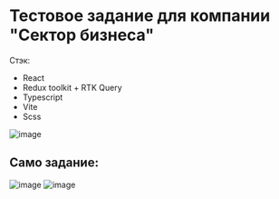 # Тестовое задание для компании "Сектор бизнеса"
Стэк:
+ React
+ Redux toolkit + RTK Query
+ Typescript
+ Vite
+ Scss

![image](https://github.com/ivandnlv/test-for-business/assets/91759945/180bd9f9-8143-4bdd-b937-4df06b8fbe55)

## Само задание:

![image](https://github.com/ivandnlv/test-for-business/assets/91759945/16cb7424-90d0-41c0-ba6a-d57001458a1f)
![image](https://github.com/ivandnlv/test-for-business/assets/91759945/377289c3-e845-4905-b77e-8c791bd32591)
